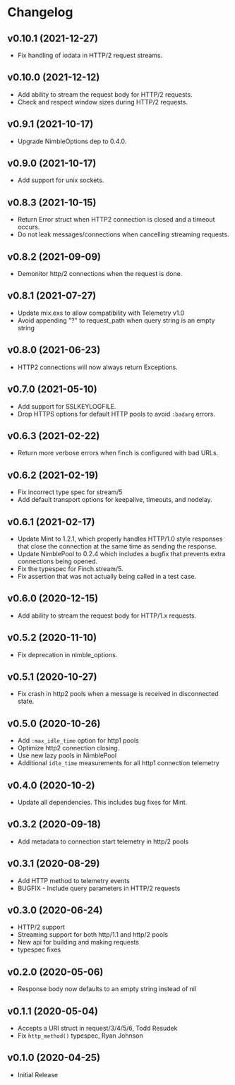 # Changelog

## v0.10.1 (2021-12-27)
* Fix handling of iodata in HTTP/2 request streams.

## v0.10.0 (2021-12-12)
* Add ability to stream the request body for HTTP/2 requests.
* Check and respect window sizes during HTTP/2 requests.

## v0.9.1 (2021-10-17)
* Upgrade NimbleOptions dep to 0.4.0.

## v0.9.0 (2021-10-17)
* Add support for unix sockets.

## v0.8.3 (2021-10-15)
* Return Error struct when HTTP2 connection is closed and a timeout occurs.
* Do not leak messages/connections when cancelling streaming requests.

## v0.8.2 (2021-09-09)
* Demonitor http/2 connections when the request is done.

## v0.8.1 (2021-07-27)
* Update mix.exs to allow compatibility with Telemetry v1.0
* Avoid appending "?" to request_path when query string is an empty string

## v0.8.0 (2021-06-23)
* HTTP2 connections will now always return Exceptions.

## v0.7.0 (2021-05-10)
* Add support for SSLKEYLOGFILE.
* Drop HTTPS options for default HTTP pools to avoid `:badarg` errors.

## v0.6.3 (2021-02-22)
* Return more verbose errors when finch is configured with bad URLs.

## v0.6.2 (2021-02-19)
* Fix incorrect type spec for stream/5
* Add default transport options for keepalive, timeouts, and nodelay.

## v0.6.1 (2021-02-17)
* Update Mint to 1.2.1, which properly handles HTTP/1.0 style responses that close
the connection at the same time as sending the response.
* Update NimblePool to 0.2.4 which includes a bugfix that prevents extra connections
being opened.
* Fix the typespec for Finch.stream/5.
* Fix assertion that was not actually being called in a test case.

## v0.6.0 (2020-12-15)
* Add ability to stream the request body for HTTP/1.x requests.

## v0.5.2 (2020-11-10)
* Fix deprecation in nimble_options.

## v0.5.1 (2020-10-27)
* Fix crash in http2 pools when a message is received in disconnected state.

## v0.5.0 (2020-10-26)
* Add `:max_idle_time` option for http1 pools
* Optimize http2 connection closing.
* Use new lazy pools in NimblePool
* Additional `idle_time` measurements for all http1 connection telemetry

## v0.4.0 (2020-10-2)
* Update all dependencies. This includes bug fixes for Mint.

## v0.3.2 (2020-09-18)
* Add metadata to connection start telemetry in http/2 pools

## v0.3.1 (2020-08-29)
* Add HTTP method to telemetry events
* BUGFIX - Include query parameters in HTTP/2 requests

## v0.3.0 (2020-06-24)
* HTTP/2 support
* Streaming support for both http/1.1 and http/2 pools
* New api for building and making requests
* typespec fixes

## v0.2.0 (2020-05-06)
* Response body now defaults to an empty string instead of nil

## v0.1.1 (2020-05-04)
* Accepts a URI struct in request/3/4/5/6, Todd Resudek
* Fix `http_method()` typespec, Ryan Johnson

## v0.1.0 (2020-04-25)
* Initial Release
